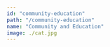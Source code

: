 ```yaml
---
id: "community-education"
path: "/community-education"
name: "Community and Education"
image: ./cat.jpg
---
```

